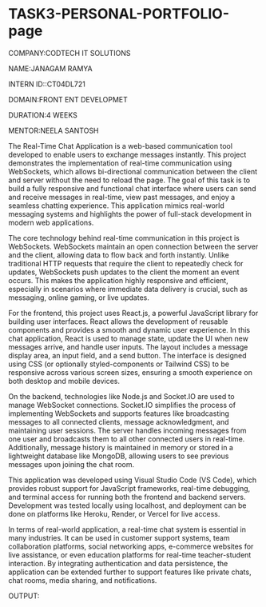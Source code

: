 # TASK3-PERSONAL-PORTFOLIO-page
COMPANY:CODTECH IT SOLUTIONS

NAME:JANAGAM RAMYA

INTERN ID::CT04DL721

DOMAIN:FRONT ENT DEVELOPMET

DURATION:4 WEEKS

MENTOR:NEELA SANTOSH

The Real-Time Chat Application is a web-based communication tool developed to enable users to exchange messages instantly. This project demonstrates the implementation of real-time communication using WebSockets, which allows bi-directional communication between the client and server without the need to reload the page. The goal of this task is to build a fully responsive and functional chat interface where users can send and receive messages in real-time, view past messages, and enjoy a seamless chatting experience. This application mimics real-world messaging systems and highlights the power of full-stack development in modern web applications.

The core technology behind real-time communication in this project is WebSockets. WebSockets maintain an open connection between the server and the client, allowing data to flow back and forth instantly. Unlike traditional HTTP requests that require the client to repeatedly check for updates, WebSockets push updates to the client the moment an event occurs. This makes the application highly responsive and efficient, especially in scenarios where immediate data delivery is crucial, such as messaging, online gaming, or live updates.

For the frontend, this project uses React.js, a powerful JavaScript library for building user interfaces. React allows the development of reusable components and provides a smooth and dynamic user experience. In this chat application, React is used to manage state, update the UI when new messages arrive, and handle user inputs. The layout includes a message display area, an input field, and a send button. The interface is designed using CSS (or optionally styled-components or Tailwind CSS) to be responsive across various screen sizes, ensuring a smooth experience on both desktop and mobile devices.

On the backend, technologies like Node.js and Socket.IO are used to manage WebSocket connections. Socket.IO simplifies the process of implementing WebSockets and supports features like broadcasting messages to all connected clients, message acknowledgment, and maintaining user sessions. The server handles incoming messages from one user and broadcasts them to all other connected users in real-time. Additionally, message history is maintained in memory or stored in a lightweight database like MongoDB, allowing users to see previous messages upon joining the chat room.

This application was developed using Visual Studio Code (VS Code), which provides robust support for JavaScript frameworks, real-time debugging, and terminal access for running both the frontend and backend servers. Development was tested locally using localhost, and deployment can be done on platforms like Heroku, Render, or Vercel for live access.

In terms of real-world application, a real-time chat system is essential in many industries. It can be used in customer support systems, team collaboration platforms, social networking apps, e-commerce websites for live assistance, or even education platforms for real-time teacher-student interaction. By integrating authentication and data persistence, the application can be extended further to support features like private chats, chat rooms, media sharing, and notifications.

OUTPUT:

